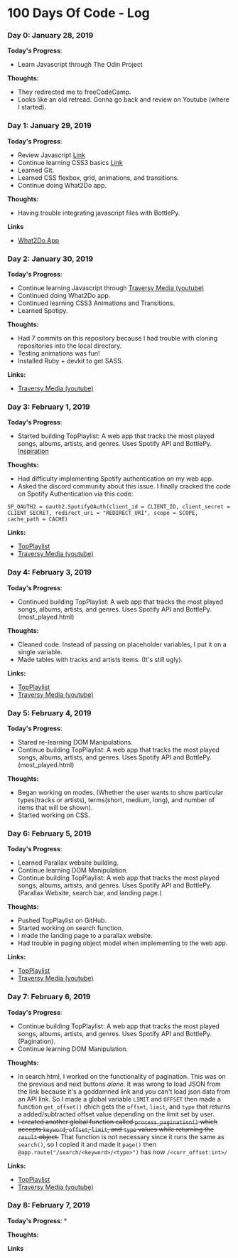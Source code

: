# 100 Days Of Code - Log

### Day 0: January 28, 2019

**Today's Progress**: 
* Learn Javascript through The Odin Project

**Thoughts:** 
* They redirected me to freeCodeCamp.
* Looks like an old retread. Gonna go back and review on Youtube (where I started).

### Day 1: January 29, 2019

**Today's Progress**:
* Review Javascript [Link](https://www.youtube.com/user/TechGuyWeb)
* Continue learning CSS3 basics [Link](https://www.youtube.com/user/TechGuyWeb)
* Learned Git.
* Learned CSS flexbox, grid, animations, and transitions. 
* Continue doing What2Do app.

**Thoughts:**
* Having trouble integrating javascript files with BottlePy.

**Links**
* [What2Do App](https://github.com/thebinsubtleissubtle/what2do)

### Day 2: January 30, 2019

**Today's Progress**:
* Continue learning Javascript through [Traversy Media (youtube)](https://www.youtube.com/user/TechGuyWeb)
* Continued doing What2Do app.
* Continued learning CSS3 Animations and Transitions.
* Learned Spotipy.


**Thoughts:**
* Had 7 commits on this repository because I had trouble with cloning repositories into the local directory.
* Testing animations was fun!
* Installed Ruby + devkit to get SASS.

**Links:**
* [Traversy Media (youtube)](https://www.youtube.com/user/TechGuyWeb)

### Day 3: February 1, 2019

**Today's Progress**:
* Started building TopPlaylist: A web app that tracks the most played songs, albums, artists, and genres. Uses Spotify API and BottlePy. [Inspiration](http://107.170.81.187:8080/)

**Thoughts:**

* Had difficulty implementing Spotify authentication on my web app. 
* Asked the discord community about this issue. I finally cracked the code on Spotify Authentication via this code:

`SP_OAUTH2 = oauth2.SpotifyOAuth(client_id = CLIENT_ID, client_secret = CLIENT_SECRET, redirect_uri = "REDIRECT_URI", scope = SCOPE, cache_path = CACHE)`

**Links:**
* [TopPlaylist](https://www.github.com/thebinsubtleissubtle/topPlaylist)
* [Traversy Media (youtube)](https://www.youtube.com/user/TechGuyWeb)


### Day 4: February 3, 2019

**Today's Progress**:
* Continued building TopPlaylist: A web app that tracks the most played songs, albums, artists, and genres. Uses Spotify API and BottlePy. (most_played.html)

**Thoughts:**
* Cleaned code. Instead of passing on placeholder variables, I put it on a single variable.
* Made tables with tracks and artists items. (It's still ugly).

**Links:**
* [TopPlaylist](https://www.github.com/thebinsubtleissubtle/topPlaylist)
* [Traversy Media (youtube)](https://www.youtube.com/user/TechGuyWeb)

### Day 5: February 4, 2019

**Today's Progress**:
* Stared re-learning DOM Manipulations.
* Continue building TopPlaylist: A web app that tracks the most played songs, albums, artists, and genres. Uses Spotify API and BottlePy. (most_played.html)

**Thoughts:**
* Began working on modes. (Whether the user wants to show particular types(tracks or artists), terms(short, medium, long), and number of items that will be shown).
* Started working on CSS.

### Day 6: February 5, 2019

**Today's Progress**:
* Learned Parallax website building.
* Continue learning DOM Manipulation.
* Continue building TopPlaylist: A web app that tracks the most played songs, albums, artists, and genres. Uses Spotify API and BottlePy. (Parallax Website, search bar, and landing page.)

**Thoughts:**
* Pushed TopPlaylist on GitHub.
* Started working on search function.
* I made the landing page to a parallax website.
* Had trouble in paging object model when implementing to the web app.

**Links:**
* [TopPlaylist](https://www.github.com/thebinsubtleissubtle/topPlaylist)
* [Traversy Media (youtube)](https://www.youtube.com/user/TechGuyWeb)

### Day 7: February 6, 2019

**Today's Progress**:
* Continue building TopPlaylist: A web app that tracks the most played songs, albums, artists, and genres. Uses Spotify API and BottlePy. (Pagination).
* Continue learning DOM Manipulation.

**Thoughts:**
* In search.html, I worked on the functionality of pagination. This was on the previous and next buttons *alone*. It was wrong to load JSON from the link because it's a goddamned link and you can't load json data from an API link. So I made a global variable `LIMIT` and `OFFSET` then made a function `get_offset()` ehich gets the `offset`, `limit`, and `type` that returns a added/subtracted offset value depending on the limit set by user.
* ~~I created another global function called `process_pagination()` which accepts `keyword`, `offset`, `limit`, and `type` values while returning the `result` object.~~ That function is not necessary since it runs the same as `search()`, so I copied it and made it `page()` then `@app.route("/search/<keyword>/<type>")` has now `/<curr_offset:int>/`


**Links:**
* [TopPlaylist](https://www.github.com/thebinsubtleissubtle/topPlaylist)
* [Traversy Media (youtube)](https://www.youtube.com/user/TechGuyWeb)

### Day 8: February 7, 2019

**Today's Progress**:
* 

**Thoughts:**

**Links**
